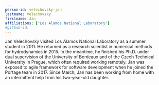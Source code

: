 ```yaml
---
person-id: velechovsky-jan
lastname: Velechovsky 
firstname: Jan
affiliations: ["Los Alamos National Laboratory"]
#github-id: 
---
```

Jan Velechovsky visited Los Alamos National Laboratory as a summer student in 2011. He returned as a research scientist in numerical methods for hydrodynamics in 2015. In the meantime, he finished his Ph.D. under dual supervision of the University of Bordeaux and of the Czech Technical University in Prague, which often required working remotely. Jan was exposed to agile framework for software development when he joined the Portage team in 2017. Since March, Jan has been working from home with an intermittent help from his two-year-old daughter.
